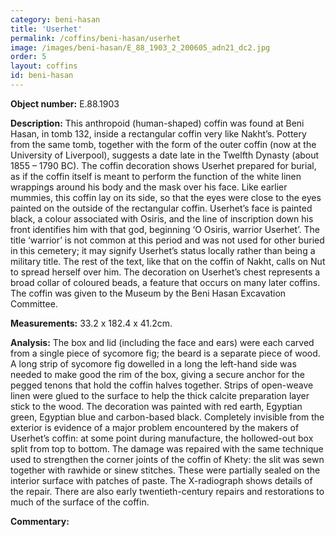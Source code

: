 ```yaml
---
category: beni-hasan
title: 'Userhet'
permalink: /coffins/beni-hasan/userhet
image: /images/beni-hasan/E_88_1903_2_200605_adn21_dc2.jpg
order: 5
layout: coffins
id: beni-hasan
---
```


**Object number:** E.88.1903

**Description:** This anthropoid (human-shaped) coffin was found at Beni Hasan, in tomb 132, inside a rectangular coffin very like Nakht’s. Pottery from the same tomb, together with the form of the outer coffin (now at the University of Liverpool), suggests a date late in the Twelfth Dynasty (about 1855 – 1790 BC). The coffin decoration shows Userhet prepared for burial, as if the coffin itself is meant to perform the function of the white linen wrappings around his body and the mask over his face. Like earlier mummies, this coffin lay on its side, so that the eyes were close to the eyes painted on the outside of the rectangular coffin. Userhet’s face is painted black, a colour associated with Osiris, and the line of inscription down his front identifies him with that god, beginning ‘O Osiris, warrior Userhet’. The title ‘warrior’ is not common at this period and was not used for other buried in this cemetery; it may signify Userhet’s status locally rather than being a military title. The rest of the text, like that on the coffin of Nakht, calls on Nut to spread herself over him. The decoration on Userhet’s chest represents a broad collar of coloured beads, a feature that occurs on many later coffins. The coffin was given to the Museum by the Beni Hasan Excavation Committee.

**Measurements:** 33.2 x 182.4 x 41.2cm.

**Analysis:** The box and lid (including the face and ears) were each carved from a single piece of sycomore fig; the beard is a separate piece of wood. A long strip of sycomore fig dowelled in a long the left-hand side was needed to make good the rim of the box, giving a secure anchor for the pegged tenons that hold the coffin halves together. Strips of open-weave linen were glued to the surface to help the thick calcite preparation layer stick to the wood. The decoration was painted with red earth, Egyptian green, Egyptian blue and carbon-based black. Completely invisible from the exterior is evidence of a major problem encountered by the makers of Userhet’s coffin: at some point during manufacture, the hollowed-out box split from top to bottom. The damage was repaired with the same technique used to strengthen the corner joints of the coffin of Khety: the slit was sewn together with rawhide or sinew stitches. These were partially sealed on the interior surface with patches of paste. The X-radiograph shows details of the repair. There are also early twentieth-century repairs and restorations to much of the surface of the coffin.

**Commentary:**

